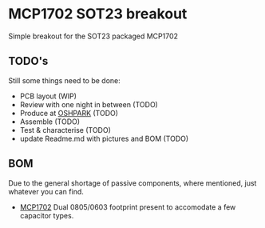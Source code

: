 # MCP1702 SOT23 breakout
Simple breakout for the SOT23 packaged MCP1702
## TODO's
Still some things need to be done:
* PCB layout (WIP)
* Review with one night in between (TODO)
* Produce at [OSHPARK](https://oshpark.com/) (TODO)
* Assemble (TODO)
* Test & characterise (TODO)
* update Readme.md with pictures and BOM (TODO)
## BOM
Due to the general shortage of passive components, where mentioned, just whatever you can find.
* [MCP1702](http://ww1.microchip.com/downloads/en/DeviceDoc/22008E.pdf)
Dual 0805/0603 footprint present to accomodate a few capacitor types.
